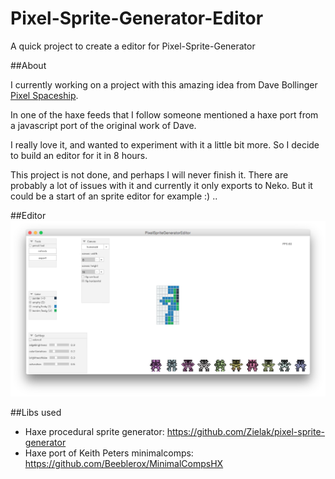 # Pixel-Sprite-Generator-Editor
A quick project to create a editor for Pixel-Sprite-Generator


##About

I currently working on a project with this amazing idea from Dave Bollinger [Pixel Spaceship](http://web.archive.org/web/20080228054410/http://www.davebollinger.com/works/pixelspaceships/).

In one of the haxe feeds that I follow someone mentioned a haxe port from a javascript port of the original work of Dave.

I really love it, and wanted to experiment with it a little bit more.
So I decide to build an editor for it in 8 hours.

This project is not done, and perhaps I will never finish it. 
There are probably a lot of issues with it and currently it only exports to Neko.
But it could be a start of an sprite editor for example :) ..

##Editor
![image](screenshot.png)


##Libs used

* Haxe procedural sprite generator: https://github.com/Zielak/pixel-sprite-generator
* Haxe port of Keith Peters minimalcomps: https://github.com/Beeblerox/MinimalCompsHX
